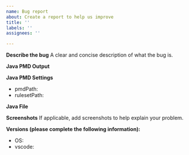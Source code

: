```yaml
---
name: Bug report
about: Create a report to help us improve
title: ''
labels: ''
assignees: ''

---
```


<!-- This project just interfaces PMD with vscode.  If your bug has to do with PMD itself, please submit your issue here instead: https://github.com/pmd/pmd -->

**Describe the bug**
A clear and concise description of what the bug is.

**Java PMD Output**
<!-- Please make sure "Show StdErr" and "Show StdOut" Settings are enabled -->

**Java PMD Settings**
<!-- Please provide the "EFFECTIVE" (check workspace & user) settings -->

- pmdPath:
- rulesetPath:

**Java File**
<!-- The File you were running the tool on (if applicable)-->

**Screenshots**
If applicable, add screenshots to help explain your problem.

**Versions (please complete the following information):**
 - OS: 
 - vscode:
